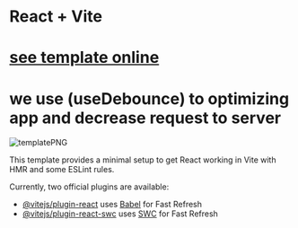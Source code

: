 # React + Vite
# [see template online](https://movies-app-react-toturials.netlify.app/)
# we use (useDebounce) to optimizing app and decrease request to server

![templatePNG](https://github.com/user-attachments/assets/36171b94-e58e-42da-9e94-293fa38ba21b)

This template provides a minimal setup to get React working in Vite with HMR and some ESLint rules.

Currently, two official plugins are available:

- [@vitejs/plugin-react](https://github.com/vitejs/vite-plugin-react/blob/main/packages/plugin-react/README.md) uses [Babel](https://babeljs.io/) for Fast Refresh
- [@vitejs/plugin-react-swc](https://github.com/vitejs/vite-plugin-react-swc) uses [SWC](https://swc.rs/) for Fast Refresh
